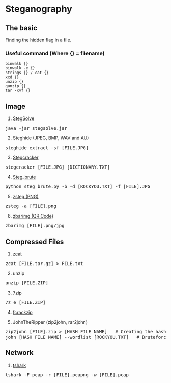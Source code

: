 # Steganography
## The basic
Finding the hidden flag in a file.

### Useful command (Where {} = filename)
```
binwalk {}
binwalk -e {}
strings {} / cat {}
xxd {}
unzip {}
gunzip {}
tar -xvf {}
```

## Image
1. [StegSolve](https://github.com/zardus/ctf-tools/blob/master/stegsolve/install)
<pre>
java -jar stegsolve.jar
</pre>

2. Steghide (JPEG, BMP, WAV and AU)
<pre>steghide extract -sf [FILE.JPG]</pre>

3. [Stegcracker](https://github.com/Paradoxis/StegCracker)
<pre>stegcracker [FILE.JPG] [DICTIONARY.TXT]</pre>

4. [Steg_brute](https://github.com/Diefunction/stegbrute)
<pre>python steg_brute.py -b -d [ROCKYOU.TXT] -f [FILE].JPG</pre>

5. [zsteg (PNG)](https://github.com/zed-0xff/zsteg)
<pre>zsteg -a [FILE].png</pre>

6. [zbarimg (QR Code)](http://manpages.ubuntu.com/manpages/bionic/man1/zbarimg.1.html)
<pre>zbarimg [FILE].png/jpg</pre>

## Compressed Files
1. [zcat](https://linux.die.net/man/1/zcat)
<pre>zcat [FILE.tar.gz] > FILE.txt</pre>

2. unzip
<pre>unzip [FILE.ZIP]</pre>

3. 7zip
<pre>7z e [FILE.ZIP]</pre>

4. [fcrackzip](https://www.cyberpratibha.com/blog/fcrackzip-how-to-crack-zip-password/)

5. JohnTheRipper (zip2john, rar2john)
<pre>zip2john [FILE].zip > [HASH FILE NAME]   # Creating the hash
john [HASH FILE NAME] --wordlist [ROCKYOU.TXT]   # Bruteforce</pre>

## Network
1. [tshark](https://www.wireshark.org/docs/man-pages/tshark.html)
<pre>tshark -F pcap -r [FILE].pcapng -w [FILE].pcap</pre>
